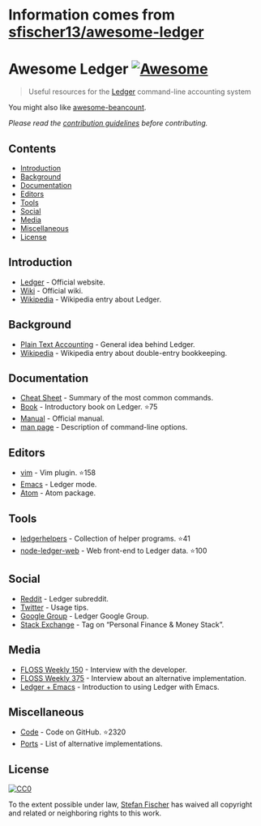 # Information comes from [sfischer13/awesome-ledger](https://github.com/sfischer13/awesome-ledger)
# Awesome Ledger [![Awesome](https://cdn.rawgit.com/sindresorhus/awesome/d7305f38d29fed78fa85652e3a63e154dd8e8829/media/badge.svg)](https://github.com/sindresorhus/awesome)

> Useful resources for the [Ledger](http://ledger-cli.org/) command-line accounting system

You might also like [awesome-beancount](https://github.com/wzyboy/awesome-beancount).

*Please read the [contribution guidelines](contributing.md) before contributing.*

## Contents

<!-- START doctoc generated TOC please keep comment here to allow auto update -->
<!-- DON'T EDIT THIS SECTION, INSTEAD RE-RUN doctoc TO UPDATE -->


- [Introduction](#introduction)
- [Background](#background)
- [Documentation](#documentation)
- [Editors](#editors)
- [Tools](#tools)
- [Social](#social)
- [Media](#media)
- [Miscellaneous](#miscellaneous)
- [License](#license)

<!-- END doctoc generated TOC please keep comment here to allow auto update -->

## Introduction

- [Ledger](http://ledger-cli.org/) - Official website.
- [Wiki](https://github.com/ledger/ledger/wiki) - Official wiki.
- [Wikipedia](https://en.wikipedia.org/wiki/Ledger_(software)) - Wikipedia entry about Ledger.

## Background

- [Plain Text Accounting](http://plaintextaccounting.org/) - General idea behind Ledger.
- [Wikipedia](https://en.wikipedia.org/wiki/Double-entry_bookkeeping_system) - Wikipedia entry about double-entry bookkeeping.

## Documentation

- [Cheat Sheet](http://ricostacruz.com/cheatsheets/ledger.html) - Summary of the most common commands.
- [Book](https://github.com/rolfschr/GSWL-book) - Introductory book on Ledger. :star:75
- [Manual](http://ledger-cli.org/3.0/doc/ledger3.html) - Official manual.
- [man page](http://ledger-cli.org/3.0/doc/ledger.1.html) - Description of command-line options.

## Editors
- [vim](https://github.com/ledger/vim-ledger) - Vim plugin. :star:158
- [Emacs](http://www.ledger-cli.org/3.0/doc/ledger-mode.html) - Ledger mode.
- [Atom](https://atom.io/packages/language-ledger) - Atom package.

## Tools

- [ledgerhelpers](https://github.com/Rudd-O/ledgerhelpers) - Collection of helper programs. :star:41
- [node-ledger-web](https://github.com/slashdotdash/node-ledger-web) - Web front-end to Ledger data. :star:100

## Social

- [Reddit](https://www.reddit.com/r/ledger/) - Ledger subreddit.
- [Twitter](https://twitter.com/LedgerTips) - Usage tips.
- [Google Group](https://groups.google.com/forum/#!forum/ledger-cli) - Ledger Google Group.
- [Stack Exchange](https://money.stackexchange.com/search?q=ledger-cli) - Tag on “Personal Finance & Money Stack”.

## Media

- [FLOSS Weekly 150](https://twit.tv/shows/floss-weekly/episodes/150) - Interview with the developer.
- [FLOSS Weekly 375](https://twit.tv/shows/floss-weekly/episodes/375) - Interview about an alternative implementation.
- [Ledger + Emacs](https://www.youtube.com/watch?v=cjoCNRpLanY) - Introduction to using Ledger with Emacs.

## Miscellaneous

- [Code](https://github.com/ledger/ledger) - Code on GitHub. :star:2320
- [Ports](https://github.com/ledger/ledger/wiki/Ports) - List of alternative implementations.

## License

[![CC0](http://mirrors.creativecommons.org/presskit/buttons/88x31/svg/cc-zero.svg)](https://creativecommons.org/publicdomain/zero/1.0/)

To the extent possible under law, [Stefan Fischer](https://github.com/sfischer13) has waived all copyright and related or neighboring rights to this work.

